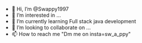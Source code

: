 - 👋 Hi, I’m @Swappy1997
- 👀 I’m interested in ...
- 🌱 I’m currently learning Full stack java development
- 💞️ I’m looking to collaborate on ...
- 📫 How to reach me "Dm me on insta=sw_a_ppy"

<!---
Swappy1997/Swappy1997 is a ✨ special ✨ repository because its `README.md` (this file) appears on your GitHub profile.
You can click the Preview link to take a look at your changes.
--->

